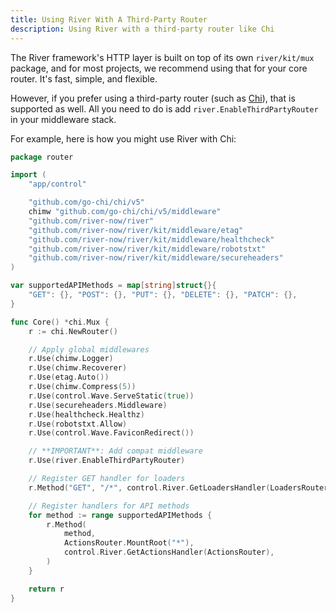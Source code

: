 ```yaml
---
title: Using River With A Third-Party Router
description: Using River with a third-party router like Chi
---
```


The River framework's HTTP layer is built on top of its own `river/kit/mux`
package, and for most projects, we recommend using that for your core router.
It's fast, simple, and flexible.

However, if you prefer using a third-party router (such as
[Chi](https://go-chi.io/)), that is supported as well. All you need to do is add
`river.EnableThirdPartyRouter` in your middleware stack.

For example, here is how you might use River with Chi:

```go
package router

import (
	"app/control"

	"github.com/go-chi/chi/v5"
	chimw "github.com/go-chi/chi/v5/middleware"
	"github.com/river-now/river"
	"github.com/river-now/river/kit/middleware/etag"
	"github.com/river-now/river/kit/middleware/healthcheck"
	"github.com/river-now/river/kit/middleware/robotstxt"
	"github.com/river-now/river/kit/middleware/secureheaders"
)

var supportedAPIMethods = map[string]struct{}{
	"GET": {}, "POST": {}, "PUT": {}, "DELETE": {}, "PATCH": {},
}

func Core() *chi.Mux {
	r := chi.NewRouter()

	// Apply global middlewares
	r.Use(chimw.Logger)
	r.Use(chimw.Recoverer)
	r.Use(etag.Auto())
	r.Use(chimw.Compress(5))
	r.Use(control.Wave.ServeStatic(true))
	r.Use(secureheaders.Middleware)
	r.Use(healthcheck.Healthz)
	r.Use(robotstxt.Allow)
	r.Use(control.Wave.FaviconRedirect())

	// **IMPORTANT**: Add compat middleware
	r.Use(river.EnableThirdPartyRouter)

	// Register GET handler for loaders
	r.Method("GET", "/*", control.River.GetLoadersHandler(LoadersRouter))

	// Register handlers for API methods
	for method := range supportedAPIMethods {
		r.Method(
			method,
			ActionsRouter.MountRoot("*"),
			control.River.GetActionsHandler(ActionsRouter),
		)
	}

	return r
}
```
